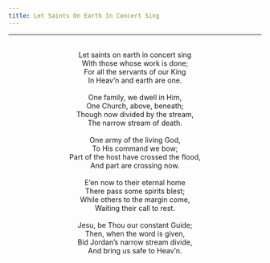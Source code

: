 ```yaml
---
title: Let Saints On Earth In Concert Sing
---
```


---
<center>
<br/>
Let saints on earth in concert sing<br/>
With those whose work is done;<br/>
For all the servants of our King<br/>
In Heav’n and earth are one.<br/>
<br/>
One family, we dwell in Him,<br/>
One Church, above, beneath;<br/>
Though now divided by the stream,<br/>
The narrow stream of death.<br/>
<br/>
One army of the living God,<br/>
To His command we bow;<br/>
Part of the host have crossed the flood,<br/>
And part are crossing now.<br/>
<br/>
E’en now to their eternal home<br/>
There pass some spirits blest;<br/>
While others to the margin come,<br/>
Waiting their call to rest.<br/>
<br/>
Jesu, be Thou our constant Guide;<br/>
Then, when the word is given,<br/>
Bid Jordan’s narrow stream divide,<br/>
And bring us safe to Heav’n.<br/>

</center>